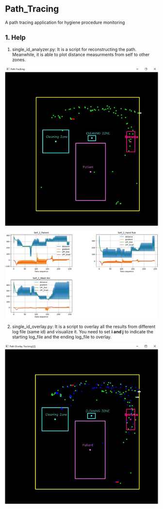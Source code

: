 # Path_Tracing
A path tracing application for hygiene procedure monitoring

**1. Help**
---------------------------
1. single_id_analyzer.py: It is a script for reconstructing the path. Meanwhile, it is able to plot distance measurments from self to other zones.

![image](https://github.com/vincent51689453/Path_Tracing/blob/main/output/single_id_trace.JPG)

![image](https://github.com/vincent51689453/Path_Tracing/blob/main/output/single_id_plot_LPF.JPG)

2. single_id_overlay.py: It is a script to overlay all the results from different log file (same id) and visualize it. You need to set **i and j** to indicate the starting log_file and the ending log_file to overlay.

![image](https://github.com/vincent51689453/Path_Tracing/blob/main/output/sinlge_id_overlay_2_files.JPG)
